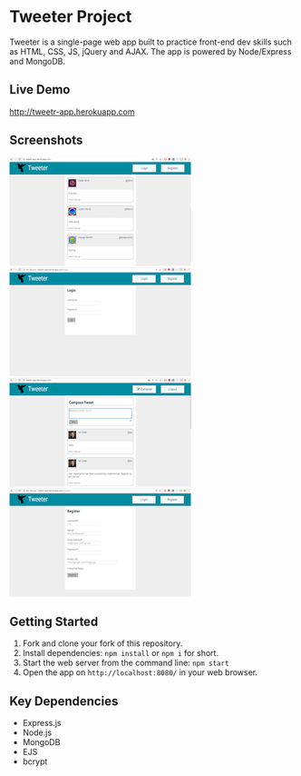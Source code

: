 # Tweeter Project
Tweeter is a single-page web app built to practice front-end dev skills such as HTML, CSS, JS, jQuery and AJAX. The app is powered by Node/Express and MongoDB.

## Live Demo
http://tweetr-app.herokuapp.com

## Screenshots
[![alt text](https://raw.githubusercontent.com/1andee/tweetr/master/docs/index_thumb.png "tooltip")](https://raw.githubusercontent.com/1andee/tweetr/master/docs/index.png)
[![alt text](https://raw.githubusercontent.com/1andee/tweetr/master/docs/login_thumb.png "tooltip")](https://raw.githubusercontent.com/1andee/tweetr/master/docs/login.png)
[![alt text](https://raw.githubusercontent.com/1andee/tweetr/master/docs/compose_thumb.png "tooltip")](https://raw.githubusercontent.com/1andee/tweetr/master/docs/compose.png)
[![alt text](https://raw.githubusercontent.com/1andee/tweetr/master/docs/register_thumb.png "tooltip")](https://raw.githubusercontent.com/1andee/tweetr/master/docs/register.png)

## Getting Started
1. Fork and clone your fork of this repository.
2. Install dependencies: `npm install` or `npm i` for short.
3. Start the web server from the command line: `npm start`
4. Open the app on `http://localhost:8080/` in your web browser.

## Key Dependencies
- Express.js
- Node.js
- MongoDB
- EJS
- bcrypt
